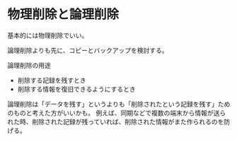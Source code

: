 # 物理削除と論理削除

基本的には物理削除でいい。

論理削除よりも先に、コピーとバックアップを検討する。

論理削除の用途

- 削除する記録を残すとき
- 削除する情報を復旧できるようにするとき

論理削除は「データを残す」というよりも「削除されたという記録を残す」ためのものと考えた方がいいかも。
例えば、同期などで複数の端末から情報が送られた時、削除された記録が残っていれば、削除された情報がまた作られるのを防げる。
